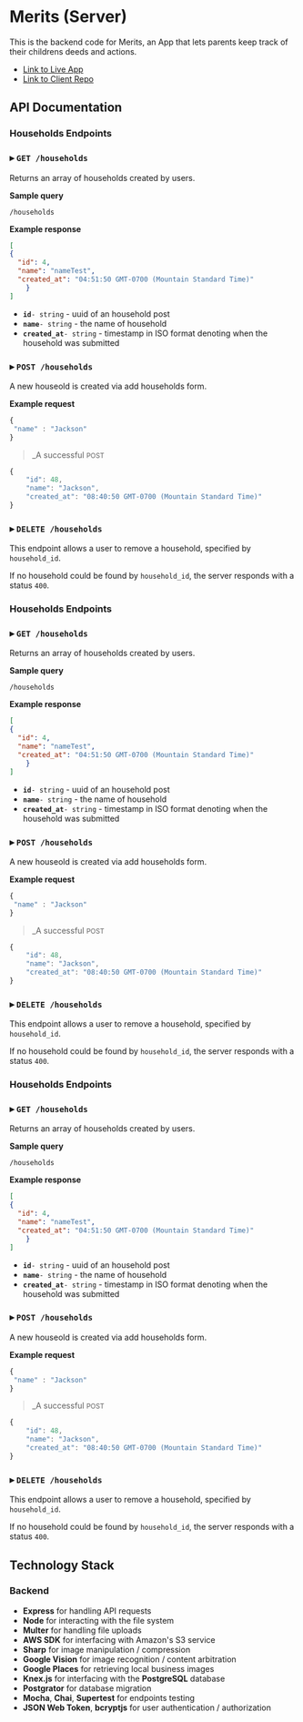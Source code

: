 # Merits (Server)

This is the backend code for Merits, an App that lets parents keep track of their childrens deeds and actions.

- [Link to Live App](https://capstone-merits-client.now.sh/)
- [Link to Client Repo](https://github.com/Mascontris/capstone-merits-client)

## API Documentation

### Households Endpoints

### ▸ `GET /households`

Returns an array of households created by users.

**Sample query**

```URL
/households
```
**Example response**

```JSON
[
{
  "id": 4,
  "name": "nameTest",
  "created_at": "04:51:50 GMT-0700 (Mountain Standard Time)"
    }
]
```

- **`id`**`- string` - uuid of an household post
- **`name`**`- string` - the name of household
- **`created_at`**`- string` - timestamp in ISO format denoting when the household was submitted

### ▸ `POST /households`

A new houseold is created via add households form.

**Example request**

```JavaScript
{
 "name" : "Jackson"
}
```

> _A successful <small>POST</small> 

```JavaScript
{
    "id": 48,
    "name": "Jackson",
    "created_at": "08:40:50 GMT-0700 (Mountain Standard Time)"
}
```

### ▸ `DELETE /households`

This endpoint allows a user to remove a household, specified by `household_id`.

If no household could be found by `household_id`, the server responds with a status `400`.

### Households Endpoints

### ▸ `GET /households`

Returns an array of households created by users.

**Sample query**

```URL
/households
```
**Example response**

```JSON
[
{
  "id": 4,
  "name": "nameTest",
  "created_at": "04:51:50 GMT-0700 (Mountain Standard Time)"
    }
]
```

- **`id`**`- string` - uuid of an household post
- **`name`**`- string` - the name of household
- **`created_at`**`- string` - timestamp in ISO format denoting when the household was submitted

### ▸ `POST /households`

A new houseold is created via add households form.

**Example request**

```JavaScript
{
 "name" : "Jackson"
}
```

> _A successful <small>POST</small> 

```JavaScript
{
    "id": 48,
    "name": "Jackson",
    "created_at": "08:40:50 GMT-0700 (Mountain Standard Time)"
}
```

### ▸ `DELETE /households`

This endpoint allows a user to remove a household, specified by `household_id`.

If no household could be found by `household_id`, the server responds with a status `400`.

### Households Endpoints

### ▸ `GET /households`

Returns an array of households created by users.

**Sample query**

```URL
/households
```
**Example response**

```JSON
[
{
  "id": 4,
  "name": "nameTest",
  "created_at": "04:51:50 GMT-0700 (Mountain Standard Time)"
    }
]
```

- **`id`**`- string` - uuid of an household post
- **`name`**`- string` - the name of household
- **`created_at`**`- string` - timestamp in ISO format denoting when the household was submitted

### ▸ `POST /households`

A new houseold is created via add households form.

**Example request**

```JavaScript
{
 "name" : "Jackson"
}
```

> _A successful <small>POST</small> 

```JavaScript
{
    "id": 48,
    "name": "Jackson",
    "created_at": "08:40:50 GMT-0700 (Mountain Standard Time)"
}
```

### ▸ `DELETE /households`

This endpoint allows a user to remove a household, specified by `household_id`.

If no household could be found by `household_id`, the server responds with a status `400`.

## Technology Stack

### Backend
- **Express** for handling API requests
- **Node** for interacting with the file system 
- **Multer** for handling file uploads
- **AWS SDK** for interfacing with Amazon's S3 service
- **Sharp** for image manipulation / compression
- **Google Vision** for image recognition / content arbitration
- **Google Places** for retrieving local business images
- **Knex.js** for interfacing with the **PostgreSQL** database
- **Postgrator** for database migration
- **Mocha**, **Chai**, **Supertest** for endpoints testing
- **JSON Web Token**, **bcryptjs** for user authentication / authorization
